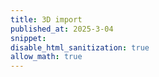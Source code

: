 ```yaml
---
title: 3D import
published_at: 2025-3-04
snippet: 
disable_html_sanitization: true
allow_math: true
---
```

